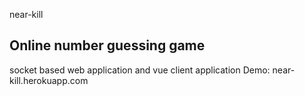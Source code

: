 near-kill

Online number guessing game
-------------------------

socket based web application and vue client application
Demo: near-kill.herokuapp.com